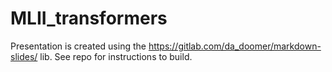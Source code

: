 # MLII_transformers

Presentation is created using the https://gitlab.com/da_doomer/markdown-slides/ lib.
See repo for instructions to build.